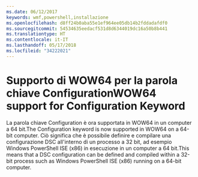 ```yaml
---
ms.date: 06/12/2017
keywords: wmf,powershell,installazione
ms.openlocfilehash: d8ff24b0aba55e1ef964ee05db14b2fddadafdf0
ms.sourcegitcommit: 54534635eedacf531d8d6344019dc16a50b8b441
ms.translationtype: HT
ms.contentlocale: it-IT
ms.lasthandoff: 05/17/2018
ms.locfileid: "34222021"
---
```

# <a name="wow64-support-for-configuration-keyword"></a><span data-ttu-id="d055a-102">Supporto di WOW64 per la parola chiave Configuration</span><span class="sxs-lookup"><span data-stu-id="d055a-102">WOW64 support for Configuration Keyword</span></span>

<span data-ttu-id="d055a-103">La parola chiave Configuration è ora supportata in WOW64 in un computer a 64 bit.</span><span class="sxs-lookup"><span data-stu-id="d055a-103">The Configuration keyword is now supported in WOW64 on a 64-bit computer.</span></span> <span data-ttu-id="d055a-104">Ciò significa che è possibile definire e compilare una configurazione DSC all'interno di un processo a 32 bit, ad esempio Windows PowerShell ISE (x86) in esecuzione in un computer a 64 bit.</span><span class="sxs-lookup"><span data-stu-id="d055a-104">This means that a DSC configuration can be defined and compiled within a 32-bit process such as Windows PowerShell ISE (x86) running on a 64-bit computer.</span></span>

